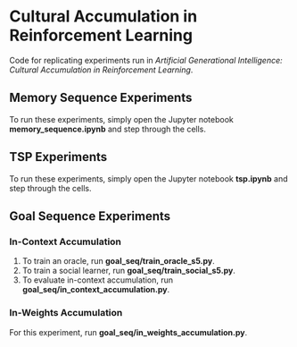 # Cultural Accumulation in Reinforcement Learning

Code for replicating experiments run in _Artificial Generational Intelligence: Cultural Accumulation in Reinforcement Learning_.

## Memory Sequence Experiments
To run these experiments, simply open the Jupyter notebook __memory_sequence.ipynb__ and step through the cells.

## TSP Experiments
To run these experiments, simply open the Jupyter notebook __tsp.ipynb__ and step through the cells.

## Goal Sequence Experiments
### In-Context Accumulation
1. To train an oracle, run __goal_seq/train_oracle_s5.py__.
2. To train a social learner, run __goal_seq/train_social_s5.py__.
3. To evaluate in-context accumulation, run __goal_seq/in_context_accumulation.py__.

### In-Weights Accumulation
For this experiment, run __goal_seq/in_weights_accumulation.py__.
